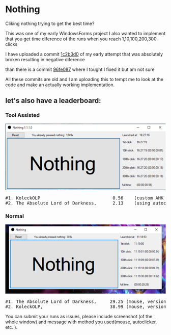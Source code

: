 # Nothing
Cliking nothing trying to get the best time?

This was one of my early WindowsForms project
I also wanted to implement that you get time diference of the runs when you reach 1,10,100,200,300 clicks

I have uploaded a commit [1c2b3d0](https://github.com/KoleckOLP/Nothing/commit/1c2b3d0900078cb5323936489555e4d5daed385d) of my early attempt that was absolutely broken resulting in negative diference

than there is a commit [96fe087](https://github.com/KoleckOLP/Nothing/commit/96fe08718c753007be8a91ad441490b9944a1e67) where I tought I fixed it but am not sure

All these commits are old and I am uploading this to tempt me to look at the code and make an actually working implementation.

<h2>let's also have a leaderboard:</h2>
<h3>Tool Assisted</h3>

![TAS WR holder](leaderboard/TAS/KoleckOLP_0.56.png)

<pre>
#1. KoleckOLP                           0.56    (custom AHK autoclicker script, version 1.1.1.0)
#2. The Absolute Lord of Darkness,      2.13    (using autoclickers, version 1.1.1.0 unrelesed)
</pre>
<h3>Normal</h3>

![WR holder](leaderboard/normal/TALoD_29.25.png)

<pre>
#1. The Absolute Lord of Darkness,     29.25 (mouse, version 1.1.1.0 unrelesed)
#2. KoleckOLP,                         38.99 (mouse, version 1.1.1.0 unrelesed)
</pre>

You can submit your runs as issues, please include screenshot (of the whole window) and message with method you used(mouse, autoclicker, etc. ).
